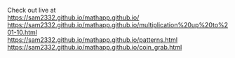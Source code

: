 Check out live at <br>
https://sam2332.github.io/mathapp.github.io/<br>
https://sam2332.github.io/mathapp.github.io/multiplication%20up%20to%201-10.html<br>
https://sam2332.github.io/mathapp.github.io/patterns.html<br>
https://sam2332.github.io/mathapp.github.io/coin_grab.html
